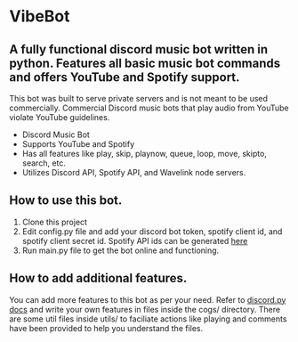 # VibeBot

## A fully functional discord music bot written in python. Features all basic music bot commands and offers YouTube and Spotify support.

This bot was built to serve private servers and is not meant to be used commercially. Commercial Discord music bots that play audio from YouTube violate YouTube guidelines.

* Discord Music Bot
* Supports YouTube and Spotify
* Has all features like play, skip, playnow, queue, loop, move, skipto, search, etc.
* Utilizes Discord API, Spotify API, and Wavelink node servers.

## How to use this bot.

1. Clone this project
2. Edit config.py file and add your discord bot token, spotify client id, and spotify client secret id. Spotify API ids can be generated [here](https://developer.spotify.com/)
3. Run main.py file to get the bot online and functioning.

## How to add additional features.

You can add more features to this bot as per your need. Refer to [discord.py docs](https://discordpy.readthedocs.io/en/stable/) and write your own features in files inside the cogs/ directory. There are some util files inside utils/ to faciliate actions like playing and comments have been provided to help you understand the files.
